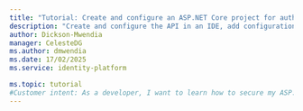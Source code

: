 ```yaml
---
title: "Tutorial: Create and configure an ASP.NET Core project for authentication"
description: "Create and configure the API in an IDE, add configuration for authentication and install required packages"
author: Dickson-Mwendia
manager: CelesteDG
ms.author: dmwendia
ms.date: 17/02/2025
ms.service: identity-platform

ms.topic: tutorial
#Customer intent: As a developer, I want to learn how to secure my ASP.NET Core web API  to ensure it is protected from unauthorized access.
---
```


